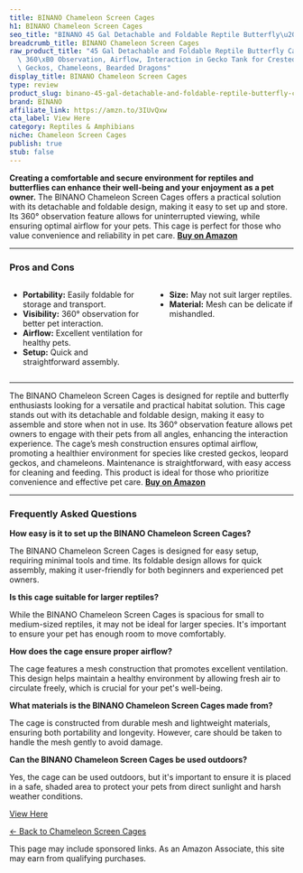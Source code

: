 ```yaml
---
title: BINANO Chameleon Screen Cages
h1: BINANO Chameleon Screen Cages
seo_title: "BINANO 45 Gal Detachable and Foldable Reptile Butterfly\u2026"
breadcrumb_title: BINANO Chameleon Screen Cages
raw_product_title: "45 Gal Detachable and Foldable Reptile Butterfly Cage Terrarium,\
  \ 360\xB0 Observation, Airflow, Interaction in Gecko Tank for Crested Geckos, Leopard\
  \ Geckos, Chameleons, Bearded Dragons"
display_title: BINANO Chameleon Screen Cages
type: review
product_slug: binano-45-gal-detachable-and-foldable-reptile-butterfly-cage-terrarium-924d56fe
brand: BINANO
affiliate_link: https://amzn.to/3IUvQxw
cta_label: View Here
category: Reptiles & Amphibians
niche: Chameleon Screen Cages
publish: true
stub: false
---
```


<div id="intro" class="full-width">
  <p><strong>Creating a comfortable and secure environment for reptiles and butterflies can enhance their well-being and your enjoyment as a pet owner.</strong> The BINANO Chameleon Screen Cages offers a practical solution with its detachable and foldable design, making it easy to set up and store. Its 360° observation feature allows for uninterrupted viewing, while ensuring optimal airflow for your pets. This cage is perfect for those who value convenience and reliability in pet care. <a href="https://amzn.to/3IUvQxw" rel="nofollow sponsored noopener" target="_blank"><strong>Buy on Amazon</strong></a></p>
</div>

<hr />
<h3 id="pros-cons">Pros and Cons</h3>
<div class="pc-grid" style="display:grid;grid-template-columns:1fr 1fr;gap:16px;">
  <ul>
    <li><strong>Portability:</strong> Easily foldable for storage and transport.</li>
    <li><strong>Visibility:</strong> 360° observation for better pet interaction.</li>
    <li><strong>Airflow:</strong> Excellent ventilation for healthy pets.</li>
    <li><strong>Setup:</strong> Quick and straightforward assembly.</li>
  </ul>
  <ul>
    <li><strong>Size:</strong> May not suit larger reptiles.</li>
    <li><strong>Material:</strong> Mesh can be delicate if mishandled.</li>
  </ul>
</div>
<hr />

<div class="full-width">
  <p>The BINANO Chameleon Screen Cages is designed for reptile and butterfly enthusiasts looking for a versatile and practical habitat solution. This cage stands out with its detachable and foldable design, making it easy to assemble and store when not in use. Its 360° observation feature allows pet owners to engage with their pets from all angles, enhancing the interaction experience. The cage’s mesh construction ensures optimal airflow, promoting a healthier environment for species like crested geckos, leopard geckos, and chameleons. Maintenance is straightforward, with easy access for cleaning and feeding. This product is ideal for those who prioritize convenience and effective pet care. <a href="https://amzn.to/3IUvQxw" rel="nofollow sponsored noopener" target="_blank"><strong>Buy on Amazon</strong></a></p>
</div>

<hr />
<h3 id="faqs">Frequently Asked Questions</h3>

<p><strong>How easy is it to set up the BINANO Chameleon Screen Cages?</strong></p>
<p>The BINANO Chameleon Screen Cages is designed for easy setup, requiring minimal tools and time. Its foldable design allows for quick assembly, making it user-friendly for both beginners and experienced pet owners.</p>

<p><strong>Is this cage suitable for larger reptiles?</strong></p>
<p>While the BINANO Chameleon Screen Cages is spacious for small to medium-sized reptiles, it may not be ideal for larger species. It's important to ensure your pet has enough room to move comfortably.</p>

<p><strong>How does the cage ensure proper airflow?</strong></p>
<p>The cage features a mesh construction that promotes excellent ventilation. This design helps maintain a healthy environment by allowing fresh air to circulate freely, which is crucial for your pet's well-being.</p>

<p><strong>What materials is the BINANO Chameleon Screen Cages made from?</strong></p>
<p>The cage is constructed from durable mesh and lightweight materials, ensuring both portability and longevity. However, care should be taken to handle the mesh gently to avoid damage.</p>

<p><strong>Can the BINANO Chameleon Screen Cages be used outdoors?</strong></p>
<p>Yes, the cage can be used outdoors, but it's important to ensure it is placed in a safe, shaded area to protect your pets from direct sunlight and harsh weather conditions.</p>
<p><a class="btn" href="https://amzn.to/3IUvQxw" target="_blank" rel="nofollow sponsored noopener">View Here</a></p>
<p><a href="/roundups/reptiles-amphibians/chameleon-screen-cages/">← Back to Chameleon Screen Cages</a></p>
<aside class="disclosure">This page may include sponsored links. As an Amazon Associate, this site may earn from qualifying purchases.</aside>
